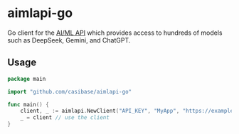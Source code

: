 # aimlapi-go

Go client for the [AI/ML API](https://api.aimlapi.com/v1) which provides access to
hundreds of models such as DeepSeek, Gemini, and ChatGPT.

## Usage

```go
package main

import "github.com/casibase/aimlapi-go"

func main() {
    client, _ := aimlapi.NewClient("API_KEY", "MyApp", "https://example.com")
    _ = client // use the client
}
```

